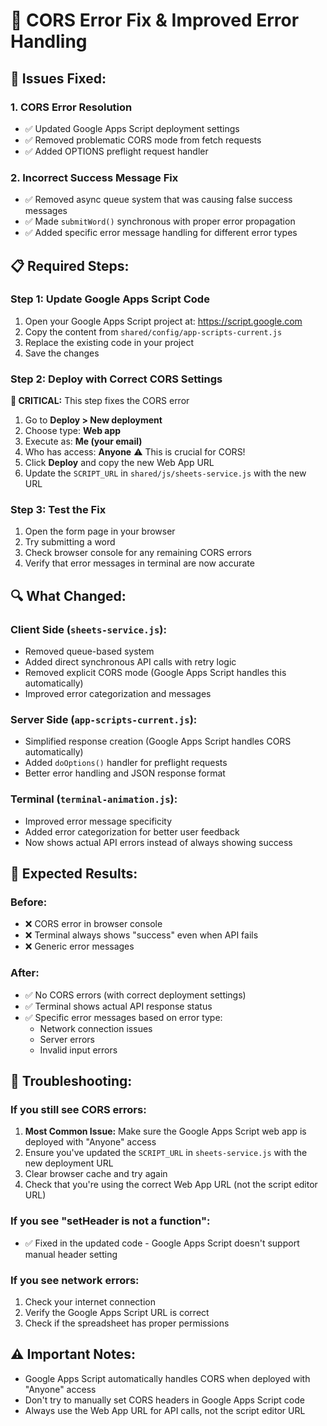 # 🔧 CORS Error Fix & Improved Error Handling

## 🚨 Issues Fixed:

### 1. **CORS Error Resolution**
- ✅ Updated Google Apps Script deployment settings
- ✅ Removed problematic CORS mode from fetch requests  
- ✅ Added OPTIONS preflight request handler

### 2. **Incorrect Success Message Fix**
- ✅ Removed async queue system that was causing false success messages
- ✅ Made `submitWord()` synchronous with proper error propagation
- ✅ Added specific error message handling for different error types

## 📋 Required Steps:

### Step 1: Update Google Apps Script Code
1. Open your Google Apps Script project at: https://script.google.com
2. Copy the content from `shared/config/app-scripts-current.js`
3. Replace the existing code in your project
4. Save the changes

### Step 2: Deploy with Correct CORS Settings
**🚨 CRITICAL:** This step fixes the CORS error
1. Go to **Deploy > New deployment**
2. Choose type: **Web app**
3. Execute as: **Me (your email)**
4. Who has access: **Anyone** ⚠️ This is crucial for CORS!
5. Click **Deploy** and copy the new Web App URL
6. Update the `SCRIPT_URL` in `shared/js/sheets-service.js` with the new URL

### Step 3: Test the Fix
1. Open the form page in your browser
2. Try submitting a word
3. Check browser console for any remaining CORS errors
4. Verify that error messages in terminal are now accurate

## 🔍 What Changed:

### Client Side (`sheets-service.js`):
- Removed queue-based system
- Added direct synchronous API calls with retry logic
- Removed explicit CORS mode (Google Apps Script handles this automatically)
- Improved error categorization and messages

### Server Side (`app-scripts-current.js`):
- Simplified response creation (Google Apps Script handles CORS automatically)
- Added `doOptions()` handler for preflight requests
- Better error handling and JSON response format

### Terminal (`terminal-animation.js`):
- Improved error message specificity
- Added error categorization for better user feedback
- Now shows actual API errors instead of always showing success

## 🎯 Expected Results:

### Before:
- ❌ CORS error in browser console
- ❌ Terminal always shows "success" even when API fails
- ❌ Generic error messages

### After:
- ✅ No CORS errors (with correct deployment settings)
- ✅ Terminal shows actual API response status
- ✅ Specific error messages based on error type:
  - Network connection issues
  - Server errors
  - Invalid input errors

## 🔧 Troubleshooting:

### If you still see CORS errors:
1. **Most Common Issue:** Make sure the Google Apps Script web app is deployed with "Anyone" access
2. Ensure you've updated the `SCRIPT_URL` in `sheets-service.js` with the new deployment URL
3. Clear browser cache and try again
4. Check that you're using the correct Web App URL (not the script editor URL)

### If you see "setHeader is not a function":
- ✅ Fixed in the updated code - Google Apps Script doesn't support manual header setting

### If you see network errors:
1. Check your internet connection
2. Verify the Google Apps Script URL is correct
3. Check if the spreadsheet has proper permissions

## ⚠️ Important Notes:

- Google Apps Script automatically handles CORS when deployed with "Anyone" access
- Don't try to manually set CORS headers in Google Apps Script code
- Always use the Web App URL for API calls, not the script editor URL 